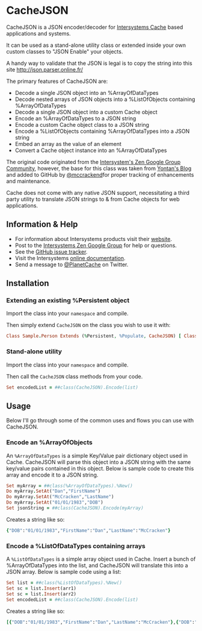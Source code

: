 # CacheJSON

CacheJSON is a JSON encoder/decoder for [Intersystems Cache](http://www.intersystems.com) based applications and systems.

It can be used as a stand-alone utility class or extended inside your own custom classes to "JSON Enable" your objects.

A handy way to validate that the JSON is legal is to copy the string into this site http://json.parser.online.fr/

The primary features of CacheJSON are:

* Decode a single JSON object into an %ArrayOfDataTypes
* Decode nested arrays of JSON objects into a %ListOfObjects containing %ArrayOfDataTypes
* Decode a single JSON object into a custom Cache object
* Encode an %ArrayOfDataTypes to a JSON string
* Encode a custom Cache object class to a JSON string
* Encode a %ListOfObjects containing %ArrayOfDataTypes into a JSON string
* Embed an array as the value of an element
* Convert a Cache object instance into an %ArrayOfDataTypes

The original code originated from the [Intersystem's Zen Google Group Community](http://groups.google.com/group/intersystems-zen), however, the base for this class was taken from [Yontan's Blog](http://blog.yonatan.me/2010/03/objectscript-json-decoderencoder.html) and added to GitHub by [@mccrackend](http://twitter.com/#!/mccrackend)for proper tracking of enhancements and maintenance.

Cache does not come with any native JSON support, necessitating a third party utility to translate JSON strings to & from Cache objects for web applications.

## Information & Help

* For information about Intersystems products visit their [website](http://www.intersystems.com).
* Post to the [Intersystems Zen Google Group](http://groups.google.com/group/intersystems-zen) for help or questions.
* See the [GitHub issue tracker](https://github.com/PlanetCache/CacheJSON/issues).
* Visit the Intersystems [online documentation](http://docs.intersystems.com/).
* Send a message to [@PlanetCache](http://twitter.com/#!/PlanetCache) on Twitter.

## Installation

### Extending an existing %Persistent object

Import the class into your `namespace` and compile.

Then simply extend `CacheJSON` on the class you wish to use it with:

``` ruby
Class Sample.Person Extends (%Persistent, %Populate, CacheJSON) [ ClassType = persistent, Inheritance = right ]
````

### Stand-alone utility

Import the class into your `namespace` and compile.

Then call the `CacheJSON` class methods from your code.

``` ruby
Set encodedList = ##class(CacheJSON).Encode(list)
````

## Usage

Below I'll go through some of the common uses and flows you can use with CacheJSON.

### Encode an %ArrayOfObjects

An `%ArrayOfDataTypes` is a simple Key/Value pair dictionary object used in Cache.  CacheJSON will parse this object into a JSON string with the same key/value pairs contained in this object.  Below is sample code to create this array and encode it to a JSON string.

``` ruby
Set myArray = ##class(%ArrayOfDataTypes).%New()
Do myArray.SetAt("Dan","FirstName")
Do myArray.SetAt("McCracken","LastName")
Do myArray.SetAt("01/01/1983","DOB")
Set jsonString = ##class(CacheJSON).Encode(myArray)
````

Creates a string like so:

``` ruby
{"DOB":"01/01/1983","FirstName":"Dan","LastName":"McCracken"}
````

### Encode a %ListOfDataTypes containing arrays

A `%ListOfDataTypes` is a simple array object used in Cache.  Insert a bunch of %ArrayOfDataTypes into the list, and CacheJSON will translate this into a JSON array.  Below is sample code using a list:

``` ruby
Set list = ##class(%ListOfDataTypes).%New()
Set sc = list.Insert(arr1)
Set sc = list.Insert(arr2)
Set encodedList = ##class(CacheJSON).Encode(list)
````

Creates a string like so:

``` ruby
[{"DOB":"01/01/1983","FirstName":"Dan","LastName":"McCracken"},{"DOB":"12/31/1978","FirstName":"Ron","LastName":"Sweeney"}]
````